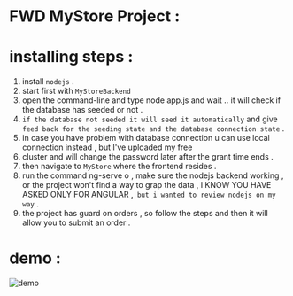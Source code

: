 # FWD MyStore Project :

# installing steps :

1. install `nodejs` .
2. start first with `MyStoreBackend`
3. open the command-line and type node app.js and wait .. it will check if the database has seeded or not .
4. `if the database not seeded it will seed it automatically` and give `feed back for the seeding state and the database connection state` .
5. in case you have problem with database connection u can use local connection instead , but I've uploaded my free
6. cluster and will change the password later after the grant time ends .
7. then navigate to `MyStore` where the frontend resides .
8. run the command ng-serve o , make sure the nodejs backend working , or the project won't find a way to grap the data , I KNOW YOU HAVE ASKED ONLY FOR ANGULAR ,` but i wanted to review nodejs on my way` .
9. the project has guard on orders , so follow the steps and then it will allow you to submit an order .

# demo :
![demo](demo.gif)
